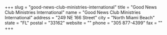 +++
slug = "good-news-club-ministries-international"
title = "Good News Club Ministries International"
name = "Good News Club Ministries International"
address = "249 NE 166 Street"
city = "North Miami Beach"
state = "FL"
postal = "33162"
website = ""
phone = "305 877-4399"
fax = ""
+++
